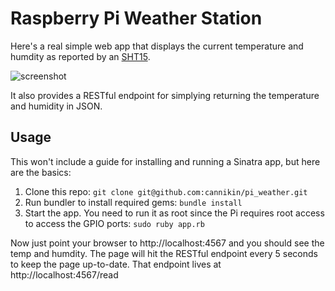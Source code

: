 # Raspberry Pi Weather Station

Here's a real simple web app that displays the current temperature
and humdity as reported by an [SHT15](https://www.sparkfun.com/products/8257).

![screenshot](http://cannikin.github.com/pi_weather/screen.png)

It also provides a RESTful endpoint for simplying returning the temperature
and humidity in JSON.

## Usage

This won't include a guide for installing and running a Sinatra app,
but here are the basics:

1. Clone this repo: `git clone git@github.com:cannikin/pi_weather.git`
2. Run bundler to install required gems: `bundle install`
3. Start the app. You need to run it as root since the Pi requires root
   access to access the GPIO ports: `sudo ruby app.rb`

Now just point your browser to http://localhost:4567 and you should see the
temp and humdity. The page will hit the RESTful endpoint every 5 seconds to
keep the page up-to-date. That endpoint lives at http://localhost:4567/read
